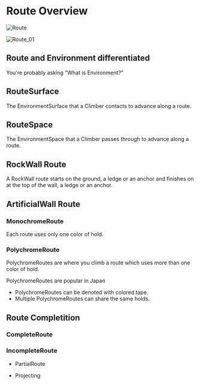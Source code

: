 # Route Overview

![Route](/Route.png)

![Route_01](/Route_01.png)




## Route and Environment differentiated

You're probably asking "What is Environment?"


## RouteSurface
The EnvironmentSurface that a Climber contacts to advance along a route.

## RouteSpace

The EnvironmentSpace that a Climber passes through to advance along a route.

## RockWall Route

A RockWall route starts on the ground, a ledge or an anchor and finishes on at the top of the wall, a ledge or an anchor.


## ArtificialWall Route

### MonochromeRoute

Each route uses only one color of hold.

### PolychromeRoute

PolychromeRoutes are where you climb a route which uses more than one color of hold.

PolychromeRoutes are popular in Japan

- PolychromeRoutes can be denoted with colored tape.
- Multiple PolychromeRoutes can share the same holds.


## Route Completition

### CompleteRoute

### IncompleteRoute

- PartialRoute

- Projecting
